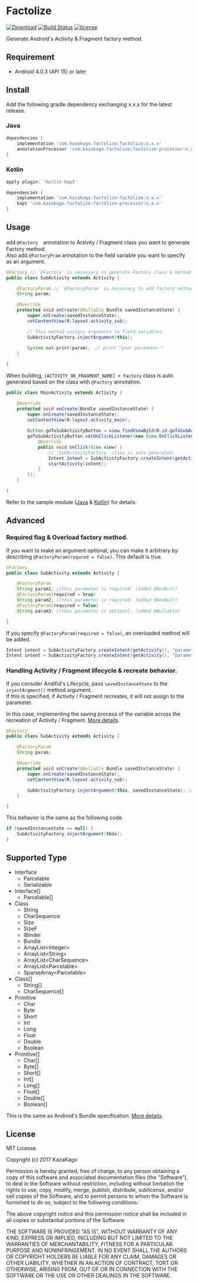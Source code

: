 Factolize
====

[![Download](https://api.bintray.com/packages/kazakago/maven/factolize/images/download.svg)](https://bintray.com/kazakago/maven/factolize/_latestVersion)
[![Build Status](https://www.bitrise.io/app/5e61361019dd0f7c/status.svg?token=oJRivuoE4u64orV4wDsBHg)](https://www.bitrise.io/app/5e61361019dd0f7c)
[![license](https://img.shields.io/github/license/kazakago/factolize.svg)](LICENSE.md)

Generate Android's Activity &amp; Fragment factory method.

## Requirement

- Android 4.0.3 (API 15) or later

## Install

Add the following gradle dependency exchanging x.x.x for the latest release.  

### Java

```groovy
dependencies {
    implementation 'com.kazakago.factolize:factolize:x.x.x'
    annotationProcessor 'com.kazakago.factolize:factolize-processor:x.x.x'
}
```

### Kotlin

```groovy
apply plugin: 'kotlin-kapt'

dependencies {
    implementation 'com.kazakago.factolize:factolize:x.x.x'
    kapt 'com.kazakago.factolize:factolize-processor:x.x.x'
}
```

## Usage

add `@Factory`　annotation to Activity / Fragment class you want to generate Factory method.  
Also add `@FactoryPram` annotation to the field variable you want to specify as an argument.  

```java
@Factory // `@Factory` is nessesary to generate Factory class & method.
public class SubActivity extends Activity {

    @FactoryParam // `@FactoryParam` is nessesary to add factory method arguments.
    String param;

    @Override
    protected void onCreate(@Nullable Bundle savedInstanceState) {
        super.onCreate(savedInstanceState);
        setContentView(R.layout.activity_sub);

        // This method assigns arguments to field variables.
        SubActivityFactory.injectArgument(this);
        
        System.out.print(param);　// print "your parameter."
    }

}
```

When building, `[ACTIVITY_OR_FRAGMENT_NAME] + Factory` class is auto generated based on the class with `@Factory` annotation.  

```java
public class MainActivity extends Activity {

    @Override
    protected void onCreate(Bundle savedInstanceState) {
        super.onCreate(savedInstanceState);
        setContentView(R.layout.activity_main);
        
        Button goToSubActivityButton = view.findViewById(R.id.goToSubActivityButton);
        goToSubActivityButton.setOnClickListener(new View.OnClickListener() {
            @Override
            public void onClick(View view) {
                // `SubActivityFactory` class is auto generated.
                Intent intent = SubActivityFactory.createIntent(getActivity(), "your parameter.");
                startActivity(intent);
            }
        });
    }

}
```

Refer to the sample module ([Java](https://github.com/KazaKago/Factolize/tree/master/samplejava) & [Kotlin](https://github.com/KazaKago/Factolize/tree/master/samplekotlin)) for details.  

## Advanced

### Required flag & Overload factory method.

If you want to make an argument optional, you can make it arbitrary by describing `@FactoryParam(requred = false)`. This default is true.  

```java
@Factory
public class SubActivity extends Activity {

    @FactoryParam
    String param1; //this parameter is required. (added @NonNull)
    @FactoryParam(required = true)
    String param2; //this parameter is required. (added @NonNull)
    @FactoryParam(required = false)
    String param3; //this parameter is optional. (added @Nullable)

}
```

If you specify `@FactoryParam(required = false)`, an overloaded method will be added.  

```java
Intent intent = SubActivityFactory.createIntent(getActivity(), "parameter1", "parameter2", "parameter3"); // with optional argments
Intent intent = SubActivityFactory.createIntent(getActivity(), "parameter1", "parameter2"); // only required argments
```

### Handling Activity / Fragment lifecycle & recreate behavior.

If you consider Andifid's Lifecycle, pass `savedInstanceState` to the `injectArgment()` method argument.  
If this is specified, if Activity / Fragment recreates, it will not assign to the parameter.  

In this case, implementing the saving process of the variable across the recreation of Activity / Fragment. [More details](https://developer.android.com/guide/components/activities/activity-lifecycle.html#saras).  

```java
@Factory
public class SubActivity extends Activity {

    @FactoryParam
    String param;

    @Override
    protected void onCreate(@Nullable Bundle savedInstanceState) {
        super.onCreate(savedInstanceState);
        setContentView(R.layout.activity_sub);

        SubActivityFactory.injectArgument(this, savedInstanceState); // pass savedInstanceState
    }

}
```

This behavior is the same as the following code.  

```java
if (savedInstanceState == null) {
    SubActivityFactory.injectArgument(this);
}
```

## Supported Type

- Interface
  - Parcelable
  - Serializable
- Interface[]
  - Parcelable[]
- Class
  - String
  - CharSequence
  - Size
  - SizeF
  - IBinder
  - Bundle
  - ArrayList\<Integer\>
  - ArrayList\<String\>
  - ArrayList\<CharSequence\>
  - ArrayList\<Parcelable\>
  - SparseArray\<Parcelable\>
- Class[]
  - String[]
  - CharSequence[]
- Primitive
  - Char
  - Byte
  - Short
  - Int
  - Long
  - Float
  - Double
  - Boolean
- Primitive[]
  - Char[]
  - Byte[]
  - Short[]
  - Int[]
  - Long[]
  - Float[]
  - Double[]
  - Boolean[]

This is the same as Android's Bundle specification. [More details](https://developer.android.com/reference/android/os/Bundle.html).  

## License
MIT License

Copyright (c) 2017 KazaKago

Permission is hereby granted, free of charge, to any person obtaining a copy
of this software and associated documentation files (the "Software"), to deal
in the Software without restriction, including without limitation the rights
to use, copy, modify, merge, publish, distribute, sublicense, and/or sell
copies of the Software, and to permit persons to whom the Software is
furnished to do so, subject to the following conditions:

The above copyright notice and this permission notice shall be included in all
copies or substantial portions of the Software.

THE SOFTWARE IS PROVIDED "AS IS", WITHOUT WARRANTY OF ANY KIND, EXPRESS OR
IMPLIED, INCLUDING BUT NOT LIMITED TO THE WARRANTIES OF MERCHANTABILITY,
FITNESS FOR A PARTICULAR PURPOSE AND NONINFRINGEMENT. IN NO EVENT SHALL THE
AUTHORS OR COPYRIGHT HOLDERS BE LIABLE FOR ANY CLAIM, DAMAGES OR OTHER
LIABILITY, WHETHER IN AN ACTION OF CONTRACT, TORT OR OTHERWISE, ARISING FROM,
OUT OF OR IN CONNECTION WITH THE SOFTWARE OR THE USE OR OTHER DEALINGS IN THE
SOFTWARE.
